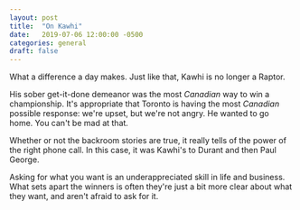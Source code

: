 ```yaml
---
layout: post
title:  "On Kawhi"
date:   2019-07-06 12:00:00 -0500
categories: general
draft: false
---
```


What a difference a day makes. Just like that, Kawhi is no longer a Raptor. 

His sober get-it-done demeanor was the most _Canadian_ way to win a championship. It's appropriate that Toronto is having the most _Canadian_ possible response: we're upset, but we're not angry. He wanted to go home. You can't be mad at that. 

Whether or not the backroom stories are true, it really tells of the power of the right phone call. In this case, it was Kawhi's to Durant and then Paul George. 

Asking for what you want is an underappreciated skill in life and business. What sets apart the winners is often they're just a bit more clear about what they want, and aren't afraid to ask for it.